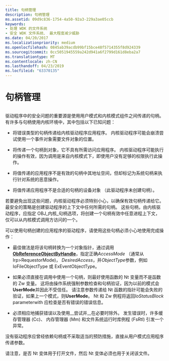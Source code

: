 ```yaml
---
title: 句柄管理
description: 句柄管理
ms.assetid: 09d9c836-1754-4a50-92a3-229a3ae05ccb
keywords:
- 处理 WDK 的文件系统
- 安全 WDK 文件系统、 最大程度减少威胁
ms.date: 04/20/2017
ms.localizationpriority: medium
ms.openlocfilehash: 0845ab39acdb99bf15bce48f5714355f8d924339
ms.sourcegitcommit: 0cc5051945559a242d941a6f2799d161d8eba2a7
ms.translationtype: MT
ms.contentlocale: zh-CN
ms.lasthandoff: 04/23/2019
ms.locfileid: "63370135"
---
```

# <a name="handle-management"></a>句柄管理


## <span id="ddk_handle_management_if"></span><span id="DDK_HANDLE_MANAGEMENT_IF"></span>


驱动程序中的安全问题的重要源是使用用户模式和内核模式组件之间传递的句柄。 有许多与句柄使用内核环境中，其中包括以下已知问题：

-   将错误类型的句柄传递给内核驱动程序应用程序。 内核驱动程序可能会崩溃尝试使用一个事件对象需要文件对象的位置。

-   将传递一个句柄到对象，它不具有所需访问应用程序。 内核驱动程序可能执行的操作有效，因为调用是来自内核模式下，即使用户没有足够的权限执行此操作。

-   将值传递的应用程序不是有效的句柄中其地址空间，但却标记为系统句柄来执行针对系统的恶意操作。

-   将值传递应用程序不是合适的句柄的设备对象 （此驱动程序未创建句柄）。

若要避免出现这些问题，内核驱动程序必须特别小心，以确保有效句柄传递给它。 最安全的策略是创建驱动程序的上下文中任何所需的句柄。 这些句柄，由内核驱动程序，应指定 OBJ\_内核\_句柄选项，将创建一个句柄有效中任意进程上下文，仅可以从内核模式调用方访问的一个。

可以使用句柄创建的应用程序的驱动程序，请使用这些句柄必须小心地使用完成操作：

-   最佳做法是将该句柄转换为一个对象指针，通过调用[ **ObReferenceObjectByHandle**](https://msdn.microsoft.com/library/windows/hardware/ff558679)，指定正确*AccessMode* （通常从 Irp&gt;RequestorMode)， *DesiredAccess*，并*ObjectType*参数，例如 IoFileObjectType 或 ExEventObjectType。

-   如果必须直接在调用中使用一个句柄，则最好使用函数的 Nt 变量而不是函数的 Zw 变量。 这将由操作系统强制参数检查和句柄验证，因为以前的模式会**UserMode**并因此不受信任。 请注意参数传递给 Nt 函数的指针可能会失败的验证，如果上一个模式，则**UserMode**。 Nt 和 Zw 例程将返回*IoStatusBlock* parameterwith 应检查是否有错误的错误信息。

-   必须相应地捕获错误以及使用\_\_尝试并\_\_在必要时除外。 发生错误时，许多缓存管理器 (Cc)、 内存管理器 (Mm) 和文件系统运行时库例程 (FsRtl) 引发一个异常。

没有驱动程序应曾经依赖句柄或不采取适当的预防措施，直接从用户模式应用程序传递参数。

请注意，是否 Nt 变体用于打开文件，然后 Nt 变体必须也用于关闭该文件。

 

 





